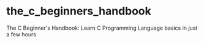 # the_c_beginners_handbook
The C Beginner's Handbook: Learn C Programming Language basics in just a few hours
